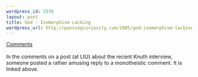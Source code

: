 ```yaml
--- 
wordpress_id: 1576
layout: post
title: God - Isomorphism Lacking
wordpress_url: http://passingcuriosity.com/2005/god-isomorphism-lacking/
---
```

<a href="http://lambda-the-ultimate.org/node/view/576#comment-4721">Comments</a><br /><br />In the comments on a post (at LtU) about the recent Knuth interview, someone posted a rather amusing reply to a monotheistic comment. It is linked above.
